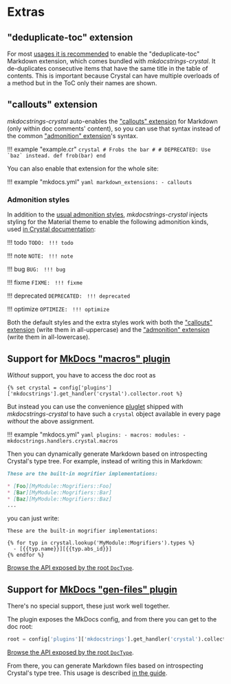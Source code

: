 # Extras

## "deduplicate-toc" extension

For most [usages it is recommended](README.md#usage) to enable the "deduplicate-toc" Markdown extension, which comes bundled with *mkdocstrings-crystal*. It de-duplicates consecutive items that have the same title in the table of contents. This is important because Crystal can have multiple overloads of a method but in the ToC only their names are shown.

## "callouts" extension

*mkdocstrings-crystal* auto-enables the ["callouts" extension][] for Markdown (only within doc comments' content), so you can use that syntax instead of the common ["admonition" extension][]'s syntax.

!!! example "example.cr"
    ```crystal
    # Frobs the bar
    #
    # DEPRECATED: Use `baz` instead.
    def frob(bar)
    end
    ```

You can also enable that extension for the whole site:

!!! example "mkdocs.yml"
    ```yaml
    markdown_extensions:
      - callouts
    ```

["callouts" extension]: https://github.com/oprypin/markdown-callouts/
["admonition" extension]: https://python-markdown.github.io/extensions/admonition/

### Admonition styles

In addition to the [usual admonition styles](https://squidfunk.github.io/mkdocs-material/reference/admonitions/#supported-types), *mkdocstrings-crystal* injects styling for the Material theme to enable the following admonition kinds, used [in Crystal documentation](https://crystal-lang.org/reference/syntax_and_semantics/documenting_code.html#admonitions):

<style>
--8<-- "mkdocstrings/templates/crystal/material/style.css"

.admonition p>code {
    display: inline-block;
    width: 49%;
}
</style>

!!! todo
    `TODO: ` `!!! todo`

!!! note
    `NOTE: ` `!!! note`

!!! bug
    `BUG: ` `!!! bug`

!!! fixme
    `FIXME: ` `!!! fixme`

!!! deprecated
    `DEPRECATED: ` `!!! deprecated`

!!! optimize
    `OPTIMIZE: ` `!!! optimize`

Both the default styles and the extra styles work with both the ["callouts" extension][] (write them in all-uppercase) and the ["admonition" extension][] (write them in all-lowercase).

## Support for [MkDocs "macros" plugin](https://github.com/fralau/mkdocs_macros_plugin)

*Without* support, you have to access the doc root as

```jinja
{% set crystal = config['plugins']['mkdocstrings'].get_handler('crystal').collector.root %}
```

But instead you can use the convenience [pluglet](https://mkdocs-macros-plugin.readthedocs.io/en/latest/pluglets/) shipped with *mkdocstrings-crystal* to have such a `crystal` object available in every page *without* the above assignment.

!!! example "mkdocs.yml"
    ```yaml
    plugins:
      - macros:
          modules:
            - mkdocstrings.handlers.crystal.macros
    ```

Then you can dynamically generate Markdown based on introspecting Crystal's type tree. For example, instead of writing this in Markdown:

```md
These are the built-in mogrifier implementations:

* [Foo][MyModule::Mogrifiers::Foo]
* [Bar][MyModule::Mogrifiers::Bar]
* [Baz][MyModule::Mogrifiers::Baz]
...
```

you can just write:

```jinja
These are the built-in mogrifier implementations:

{% for typ in crystal.lookup('MyModule::Mogrifiers').types %}
  - [{{typ.name}}][{{typ.abs_id}}]
{% endfor %}
```

[Browse the API exposed by the root `DocType`](api.md).

## Support for [MkDocs "gen-files" plugin](https://oprypin.github.io/mkdocs-gen-files)

There's no special support, these just work well together.

The plugin exposes the MkDocs config, and from there you can get to the doc root:

```python
root = config['plugins']['mkdocstrings'].get_handler('crystal').collector.root
```

[Browse the API exposed by the root `DocType`](api.md).

From there, you can generate Markdown files based on introspecting Crystal's type tree. This usage is described [in the guide](quickstart/migrate.md#generate-doc-stub-pages).
